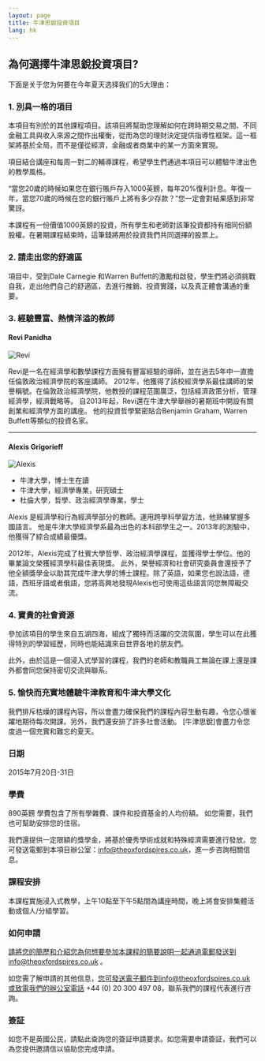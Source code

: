 ```yaml
---
layout: page
title: 牛津思銳投資項目
lang: hk
---
```


## 為何選擇牛津思銳投資項目?

下面是关于您为何要在今年夏天选择我们的5大理由：

### 1. 別具一格的項目

本項目有別於的其他課程項目。該項目將幫助您理解如何在跨時期交易之間、不同金融工具與收入來源之間作出權衡，從而為您的理財決定提供指導性框架。這一框架將基於全局，而不是僅從經濟，金融或者商業中的某一方面來實現。

項目結合講座和每周一對二的輔導課程，希望學生們通過本項目可以體驗牛津出色的教學風格。

“當您20歲的時候如果您在銀行賬戶存入1000英鎊，每年20%復利計息。年復一年，當您70歲的時候在您的銀行賬戶上將有多少存款？”您一定會對結果感到非常驚訝。

本課程有一份價值1000英鎊的投資，所有學生和老師對該筆投資都持有相同份額股權。在暑期課程結束時，這筆錢將用於投資我們共同選擇的股票上。

### 2. 請走出您的舒適區

項目中，受到Dale Carnegie 和Warren Buffett的激勵和啟發，學生們將必須挑戰自我，走出他們自己的舒適區，去進行推銷、投資實踐，以及真正體會溝通的重要。

### 3. 經驗豐富、熱情洋溢的教師

#### Revi Panidha

![Revi](https://dl.dropboxusercontent.com/u/516841/GlobalME/revi.jpg)

Revi是一名在經濟學和數學課程方面擁有豐富經驗的導師，並在過去5年中一直擔任倫敦政治經濟學院的客座講師。 2012年，他獲得了該校經濟學系最佳講師的榮譽稱號。在倫敦政治經濟學院，他教授的課程范圍廣泛，包括經濟政策分析，管理經濟學，經濟戰略等。 自2013年起，Revi還在牛津大學舉辦的暑期班中開設有關創業和經濟學方面的講座。
他的投資哲學緊密貼合Benjamin Graham, Warren Buffett等類似的投資名家。

---
#### Alexis Grigorieff

![Alexis](https://dl.dropboxusercontent.com/u/516841/GlobalME/alexis.jpg)

- 牛津大學，博士生在讀
- 牛津大學，經濟學專業，研究碩士
- 杜倫大學，哲學、政治經濟學專業，學士

Alexis 是經濟學和行為經濟學部分的教師。運用跨學科學習方法，他熟練掌握多國語言。 他是牛津大學經濟學系最為出色的本科部學生之一。2013年的測驗中，他獲得了綜合成績最優獎。

2012年，Alexis完成了杜賓大學哲學、政治經濟學課程，並獲得學士學位。他的畢業論文榮獲經濟學科最佳表現獎。 此外，榮譽經濟和社會研究委員會還授予了他全額獎學金以助其完成牛津大學的博士課程。除了英語，如果您也說法語，德語，西班牙語或者俄語，您將高興地發現Alexis也可使用這些語言同您無障礙交流。

### 4. 寶貴的社會資源

參加該項目的學生來自五湖四海，組成了獨特而活躍的交流氛圍，學生可以在此獲得特別的學習經歷，同時也能結識來自世界各地的朋友們。 

此外，由於這是一個浸入式學習的課程，我們的老師和教職員工無論在課上還是課外都會同您保持密切交流與聯系。

### 5. 愉快而充實地體驗牛津教育和牛津大學文化

我們排斥枯燥的課程內容，所以會盡力確保我們的課程內容生動有趣，令您心懷雀躍地期待每次開課。另外，我們還安排了許多社會活動。 [牛津思銳]會盡力令您度過一個充實和難忘的夏天。

### 日期

2015年7月20日-31日

### 學費

890英鎊
學費包含了所有學雜費、課件和投資基金的人均份額。 如您需要，我們也可幫助安排您的住宿。

我們還提供一定限額的獎學金，將基於優秀學術成就和特殊經濟需要進行發放。您可發送電郵到本項目辦公室：info@theoxfordspires.co.uk，進一步咨詢相關信息。

### 課程安排

本課程實施浸入式教學，上午10點至下午5點間為講座時間，晚上將會安排集體活動或個人/分組學習。

### 如何申請

請將您的簡歷和介紹您為何想要參加本課程的簡要說明一起通過電郵發送到info@theoxfordspires.co.uk 。

如您需了解申請的其他信息，您可發送電子郵件到info@theoxfordspires.co.uk或致電我們的辦公室電話 +44 (0) 20 300 497 08，聯系我們的課程代表進行咨詢。

### 簽証

如您不是英國公民，請點此查詢您的簽証申請要求。如您需要申請簽証，我們可以為您提供邀請信以協助您完成申請。

